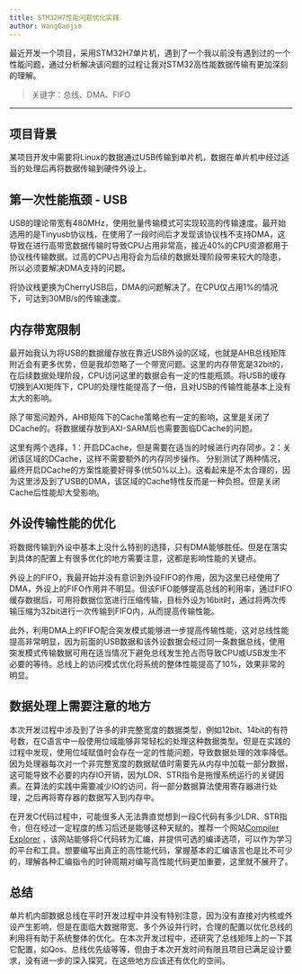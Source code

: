 ```yaml
---
title: STM32H7性能问题优化实践
author: WangGaojie
---
```


最近开发一个项目，采用STM32H7单片机，遇到了一个我以前没有遇到过的一个性能问题，通过分析解决该问题的过程让我对STM32高性能数据传输有更加深刻的理解。

> 关键字：总线、DMA、FIFO
---

## 项目背景
某项目开发中需要将Linux的数据通过USB传输到单片机，数据在单片机中经过适当的处理后再将数据传输到硬件外设上。

## 第一次性能瓶颈 - USB
USB的理论带宽有480MHz，使用批量传输模式可实现较高的传输速度。最开始选用的是Tinyusb协议栈，在使用了一段时间后才发现该协议栈不支持DMA，这导致在进行高带宽数据传输时导致CPU占用非常高，接近40%的CPU资源都用于协议栈传输数据。过高的CPU占用将会为后续的数据处理阶段带来较大的隐患，所以必须要解决DMA支持的问题。

将协议栈更换为CherryUSB后，DMA的问题解决了。在CPU仅占用1%的情况下，可达到30MB/s的传输速度。

## 内存带宽限制
最开始我认为将USB的数据缓存放在靠近USB外设的区域，也就是AHB总线矩阵附近会有更多优势，但是我却忽略了一个带宽问题。这里的内存带宽是32bit的，在后续数据处理阶段，CPU访问这里的数据会有一定的性能瓶颈。将USB的缓存切换到AXI矩阵下，CPU的处理性能提高了一倍，且对USB的传输性能基本上没有太大的影响。

除了带宽问题外，AHB矩阵下的Cache策略也有一定的影响，这里是关闭了DCache的。将数据缓存放到AXI-SARM后也需要面临DCache的问题。

这里有两个选择，1：开启DCache，但是需要在适当的时候进行内存同步。2：关闭该区域的DCache，这样不需要额外的内存同步操作。
分别测试了两种情况，最终开启DCache的方案性能要好得多(优50%以上)。这看起来是不太合理的，因为这里涉及到了USB的DMA，该区域的Cache特性反而是一种负担。但是关闭Cache后性能却大受影响。

## 外设传输性能的优化
将数据传输到外设中基本上没什么特别的选择，只有DMA能够胜任。但是在落实到具体的配置上有很多优化的地方需要注意，这都是影响性能的关键点。

外设上的FIFO，我最开始并没有意识到外设FIFO的作用，因为这里已经使用了DMA，外设上的FIFO作用并不明显。但该FIFO能够提高总线的利用率，通过FIFO缓存数据后，可用将数据位宽进行压缩传输，目标外设为16bit时，通过将两次传输压缩为32bit进行一次传输到FIFO内，从而提高传输性能。

此外，利用DMA上的FIFO配合突发模式能够进一步提高传输性能，这对总线性能提高非常明显，因为前面的USB数据和该外设数据会经过同一条数据总线，使用突发模式传输数据可用在适当情况下避免总线发生抢占而导致CPU或USB发生不必要的等待。总线上的访问模式优化将系统的整体性能提高了10%，效果非常的明显。

## 数据处理上需要注意的地方
本次开发过程中涉及到了许多的非完整宽度的数据类型，例如12bit、14bit的有符号数，在C语言中一般使用位域能够非常轻松的处理这种数据类型。但是在实践的过程中发现，使用位域赋值时会存在一定的性能问题，导致数据处理的效率降低。因为处理器每次对一个非完整宽度的数据赋值时需要先从内存中加载一部分数据，这可能导致不必要的内存IO开销，因为LDR、STR指令是拖慢系统运行的关键因素。在算法的实践中需要减少IO的访问，将一部分数据算法使用寄存器进行处理，之后再将寄存器的数据写入到内存中。

在开发C代码过程中，可能很多人无法靠直觉想到一段C代码有多少LDR、STR指令，但在经过一定程度的练习后还是能够这种天赋的。推荐一个网站[Compiler Explorer](https://gcc.godbolt.org/) ，该网站能够将C代码转为汇编，并提供可选的编译选项，可以作为学习的平台和工具。想要编写出真正的高性能代码，掌握基本的汇编语言也是比不可少的，理解各种汇编指令的时钟周期对编写高性能代码更加重要，这里就不展开了。

## 总结
单片机内部数据总线在平时开发过程中并没有特别注意，因为没有直接对内核或外设产生影响，但是在面临大数据带宽、多个外设并行时，合理的配置以优化总线的利用将有助于系统整体的优化。在本次开发过程中，还研究了总线矩阵上的一下其它配置，如Qos、总线优先级等等，但由于本次开发时间有限且项目已满足设计要求，没有进一步的深入探究，在这些地方应该还有优化的空间。
